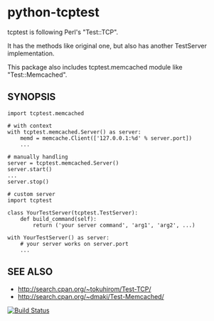 # python-tcptest

tcptest is following Perl's "Test::TCP".

It has the methods like original one, but also has another TestServer implementation.

This package also includes tcptest.memcached module like "Test::Memcached".

## SYNOPSIS

```
import tcptest.memcached

# with context
with tcptest.memcached.Server() as server:
    memd = memcache.Client(['127.0.0.1:%d' % server.port])
    ...

# manually handling
server = tcptest.memcached.Server()
server.start()
...
server.stop()

# custom server
import tcptest

class YourTestServer(tcptest.TestServer):
    def build_command(self):
        return ('your server command', 'arg1', 'arg2', ...)

with YourTestServer() as server:
    # your server works on server.port
    ...
```

## SEE ALSO

- http://search.cpan.org/~tokuhirom/Test-TCP/
- http://search.cpan.org/~dmaki/Test-Memcached/

[![Build Status](https://travis-ci.org/nekoya/python-tcptest.png?branch=master)](https://travis-ci.org/nekoya/python-tcptest)
